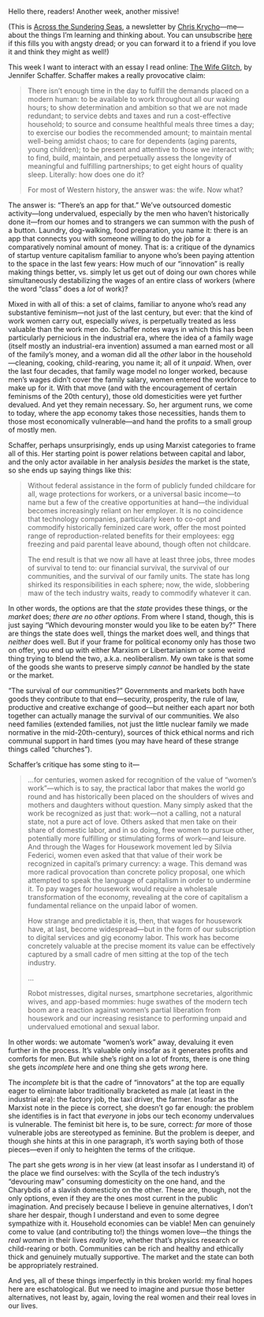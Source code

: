Hello there, readers! Another week, another missive!

(This is [Across the Sundering Seas][atss], a newsletter by [Chris Krycho][ck]—me—about the things I’m learning and thinking about. You can unsubscribe [here]({{unsubscribe_url}}) if this fills you with angsty dread; or you can forward it to a friend if you love it and think they might as well!)

[atss]: https://buttondown.email/chriskrycho
[ck]: https://v5.chriskrycho.com

This week I want to interact with an essay I read online: [The Wife Glitch](https://thebaffler.com/outbursts/the-wife-glitch-schaffer), by Jennifer Schaffer. Schaffer makes a really provocative claim:

> There isn’t enough time in the day to fulfill the demands placed on a modern human: to be available to work throughout all our waking hours; to show determination and ambition so that we are not made redundant; to service debts and taxes and run a cost-effective household; to source and consume healthful meals three times a day; to exercise our bodies the recommended amount; to maintain mental well-being amidst chaos; to care for dependents (aging parents, young children); to be present and attentive to those we interact with; to find, build, maintain, and perpetually assess the longevity of meaningful and fulfilling partnerships; to get eight hours of quality sleep. Literally: how does one do it?
> 
> For most of Western history, the answer was: the wife. Now what?

The answer is: “There’s an app for that.” We’ve outsourced domestic activity—long undervalued, especially by the men who haven’t historically done it—from our homes and to strangers we can summon with the push of a button. Laundry, dog-walking, food preparation, you name it: there is an app that connects you with someone willing to do the job for a comparatively nominal amount of money. That is: a critique of the dynamics of startup venture capitalism familiar to anyone who’s been paying attention to the space in the last few years: How much of our “innovation” is really making things better, vs. simply let us get out of doing our own chores while simultaneously destabilizing the wages of an entire class of workers (where the word “class” does a *lot* of work)?

Mixed in with all of this: a set of claims, familiar to anyone who’s read any substantive feminism—not just of the last century, but ever: that the kind of work women carry out, especially *wives*, is perpetually treated as less valuable than the work men do. Schaffer notes ways in which this has been particularly pernicious in the industrial era, where the idea of a family wage (itself mostly an industrial-era invention) assumed a man earned most or all of the family’s money, and a woman did all the *other* labor in the household—cleaning, cooking, child-rearing, you name it; all of it *unpaid*. When, over the last four decades, that family wage model no longer worked, because men’s wages didn’t cover the family salary, women entered the workforce to make up for it. With that move (and with the encouragement of certain feminisms of the 20th century), those old domesticities were yet further devalued. And yet they remain necessary. So, her argument runs, we come to today, where the app economy takes those necessities, hands them to those most economically vulnerable—and hand the profits to a small group of mostly men.

Schaffer, perhaps unsurprisingly, ends up using Marxist categories to frame all of this. Her starting point is power relations between capital and labor, and the only actor available in her analysis *besides* the market is the state, so she ends up saying things like this:

> Without federal assistance in the form of publicly funded childcare for all, wage protections for workers, or a universal basic income—to name but a few of the creative opportunities at hand—the individual becomes increasingly reliant on her employer. It is no coincidence that technology companies, particularly keen to co-opt and commodify historically feminized care work, offer the most pointed range of reproduction-related benefits for their employees: egg freezing and paid parental leave abound, though often not childcare.
> 
> The end result is that we now all have at least three jobs, three modes of survival to tend to: our financial survival, the survival of our communities, and the survival of our family units. The state has long shirked its responsibilities in each sphere; now, the wide, slobbering maw of the tech industry waits, ready to commodify whatever it can.

In other words, the options are that the *state* provides these things, or the *market* does; *there are no other options*. From where I stand, though, this is just saying “Which devouring monster would you like to be eaten by?” There are things the state does well, things the market does well, and things that *neither* does well. But if your frame for political economy only has those two on offer, you end up with either Marxism or Libertarianism or some weird thing trying to blend the two, a.k.a. neoliberalism. My own take is that some of the goods she wants to preserve simply *cannot* be handled by the state or the market.

“The survival of our communities?” Governments and markets both have goods they contribute to that end—security, prosperity, the rule of law, productive and creative exchange of good—but neither each apart nor both together can actually manage the survival of our communities. We also need families (extended families, not just the little nuclear family we made normative in the mid-20th-century), sources of thick ethical norms and rich communal support in hard times (you may have heard of these strange things called “churches”).

Schaffer’s critique has some sting to it—

> …for centuries, women asked for recognition of the value of “women’s work”—which is to say, the practical labor that makes the world go round and has historically been placed on the shoulders of wives and mothers and daughters without question. Many simply asked that the work be recognized as just that: work—not a calling, not a natural state, not a pure act of love. Others asked that men take on their share of domestic labor, and in so doing, free women to pursue other, potentially more fulfilling or stimulating forms of work—and leisure.  And through the Wages for Housework movement led by Silvia Federici, women even asked that that value of their work be recognized in capital’s primary currency: a wage. This demand was more radical provocation than concrete policy proposal, one which attempted to speak the language of capitalism in order to undermine it. To pay wages for housework would require a wholesale transformation of the economy, revealing at the core of capitalism a fundamental reliance on the unpaid labor of women.
> 
> How strange and predictable it is, then, that wages for housework have, at last, become widespread—but in the form of our subscription to digital services and gig economy labor. This work has become concretely valuable at the precise moment its value can be effectively captured by a small cadre of men sitting at the top of the tech industry.
>
> …
> 
> Robot mistresses, digital nurses, smartphone secretaries, algorithmic wives, and app-based mommies: huge swathes of the modern tech boom are a reaction against women’s partial liberation from housework and our increasing resistance to performing unpaid and undervalued emotional and sexual labor.

In other words: we automate “women’s work” away, devaluing it even further in the process. It’s valuable only insofar as it generates profits and comforts for men. But while she’s right on a lot of fronts, there is one thing she gets *incomplete* here and one thing she gets *wrong* here.

The *incomplete* bit is that the cadre of “innovators” at the top are equally eager to eliminate labor traditionally bracketed as male (at least in the industrial era): the factory job, the taxi driver, the farmer. Insofar as the Marxist note in the piece is correct, she doesn’t go far enough: the problem she identifies is in fact that *everyone* in jobs our tech economy undervalues is vulnerable. The feminist bit here is, to be sure, correct: *far* more of those vulnerable jobs are stereotyped as feminine. But the problem is deeper, and though she hints at this in one paragraph, it’s worth saying both of those pieces—even if only to heighten the terms of the critique.

The part she gets *wrong* is in her view (at least insofar as I understand it) of the place we find ourselves: with the Scylla of the tech industry’s “devouring maw” consuming domesticity on the one hand, and the Charybdis of a slavish domesticity on the other. These are, though, not the only options, even if they are the ones most current in the public imagination. And precisely because I believe in genuine alternatives, I don’t share her despair, though I understand and even to some degree sympathize with it. Household economies can be viable! Men can genuinely come to value (and contributing to!) the things women love—the things the *real women* in their lives *really* love, whether that’s physics research or child-rearing or both. Communities can be rich and healthy and ethically thick and genuinely mutually supportive. The market and the state can both be appropriately restrained.

And yes, all of these things imperfectly in this broken world: my final hopes here are eschatological. But we need to imagine and pursue those better alternatives, not least by, again, loving the real women and their real loves in our lives.